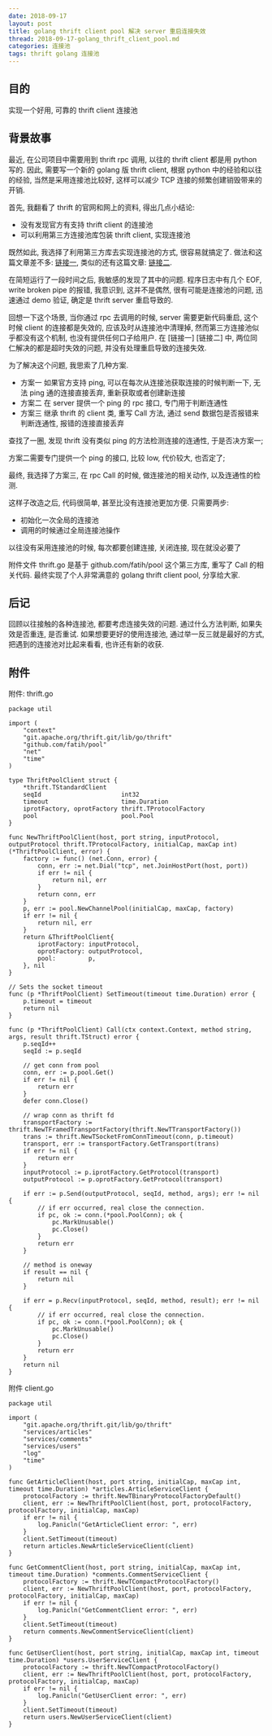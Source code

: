 ```yaml
---
date: 2018-09-17
layout: post
title: golang thrift client pool 解决 server 重启连接失效
thread: 2018-09-17-golang_thrift_client_pool.md
categories: 连接池
tags: thrift golang 连接池
---
```



## 目的

实现一个好用, 可靠的 thrift client 连接池


## 背景故事

最近, 在公司项目中需要用到 thrift rpc 调用, 以往的 thrift client 都是用 python 写的.
因此, 需要写一个新的 golang 版 thrift client, 根据 python 中的经验和以往的经验,
当然是采用连接池比较好, 这样可以减少 TCP 连接的频繁创建销毁带来的开销.

首先, 我翻看了 thrift 的官网和网上的资料, 得出几点小结论:

* 没有发现官方有支持 thrift client 的连接池
* 可以利用第三方连接池库包装 thrift client, 实现连接池

既然如此, 我选择了利用第三方库去实现连接池的方式, 很容易就搞定了.
做法和这篇文章差不多: [链接一](https://studygolang.com/articles/1473), 类似的还有这篇文章: [链接二](http://silenceper.com/blog/201611/tcp_connection_pool/).

在简短运行了一段时间之后, 我敏感的发现了其中的问题. 程序日志中有几个 EOF, write broken pipe 的报错,
我意识到, 这并不是偶然, 很有可能是连接池的问题, 迅速通过 demo 验证, 确定是 thrift server 重启导致的.

回想一下这个场景, 当你通过 rpc 去调用的时候, server 需要更新代码重启, 这个时候 client 的连接都是失效的,
应该及时从连接池中清理掉, 然而第三方连接池似乎都没有这个机制, 也没有提供任何口子给用户.
在 [链接一] [链接二] 中, 两位同仁解决的都是超时失效的问题, 并没有处理重启导致的连接失效.

为了解决这个问题, 我思索了几种方案.

* 方案一 如果官方支持 ping, 可以在每次从连接池获取连接的时候判断一下, 无法 ping 通的连接直接丢弃, 重新获取或者创建新连接
* 方案二 在 server 提供一个 ping 的 rpc 接口, 专门用于判断连通性
* 方案三 继承 thrift 的 client 类, 重写 Call 方法, 通过 send 数据包是否报错来判断连通性, 报错的连接直接丢弃

查找了一圈, 发现 thrift 没有类似 ping 的方法检测连接的连通性, 于是否决方案一;

方案二需要专门提供一个 ping 的接口, 比较 low, 代价较大, 也否定了;

最终, 我选择了方案三, 在 rpc Call 的时候, 做连接池的相关动作, 以及连通性的检测.

这样子改造之后, 代码很简单, 甚至比没有连接池更加方便.
只需要两步: 

* 初始化一次全局的连接池
* 调用的时候通过全局连接池操作

以往没有采用连接池的时候, 每次都要创建连接, 关闭连接, 现在就没必要了

附件文件 thrift.go 是基于 github.com/fatih/pool 这个第三方库, 重写了 Call 的相关代码.
最终实现了个人非常满意的 golang thrift client pool, 分享给大家.


## 后记

回顾以往接触的各种连接池, 都要考虑连接失效的问题. 通过什么方法判断, 如果失效是否重连, 是否重试.
如果想要更好的使用连接池, 通过举一反三就是最好的方式, 把遇到的连接池对比起来看看, 也许还有新的收获.


## 附件

附件: thrift.go
```
package util

import (
    "context"
	"git.apache.org/thrift.git/lib/go/thrift"
	"github.com/fatih/pool"
	"net"
	"time"
)

type ThriftPoolClient struct {
	*thrift.TStandardClient
	seqId                      int32
	timeout                    time.Duration
	iprotFactory, oprotFactory thrift.TProtocolFactory
	pool                       pool.Pool
}

func NewThriftPoolClient(host, port string, inputProtocol, outputProtocol thrift.TProtocolFactory, initialCap, maxCap int) (*ThriftPoolClient, error) {
	factory := func() (net.Conn, error) {
		conn, err := net.Dial("tcp", net.JoinHostPort(host, port))
		if err != nil {
			return nil, err
		}
		return conn, err
	}
	p, err := pool.NewChannelPool(initialCap, maxCap, factory)
	if err != nil {
		return nil, err
	}
	return &ThriftPoolClient{
		iprotFactory: inputProtocol,
		oprotFactory: outputProtocol,
		pool:         p,
	}, nil
}

// Sets the socket timeout
func (p *ThriftPoolClient) SetTimeout(timeout time.Duration) error {
	p.timeout = timeout
	return nil
}

func (p *ThriftPoolClient) Call(ctx context.Context, method string, args, result thrift.TStruct) error {
	p.seqId++
	seqId := p.seqId

	// get conn from pool
	conn, err := p.pool.Get()
	if err != nil {
		return err
	}
	defer conn.Close()

	// wrap conn as thrift fd
	transportFactory := thrift.NewTFramedTransportFactory(thrift.NewTTransportFactory())
	trans := thrift.NewTSocketFromConnTimeout(conn, p.timeout)
	transport, err := transportFactory.GetTransport(trans)
	if err != nil {
		return err
	}
	inputProtocol := p.iprotFactory.GetProtocol(transport)
	outputProtocol := p.oprotFactory.GetProtocol(transport)

	if err := p.Send(outputProtocol, seqId, method, args); err != nil {
		// if err occurred, real close the connection.
		if pc, ok := conn.(*pool.PoolConn); ok {
			pc.MarkUnusable()
			pc.Close()
		}
		return err
	}

	// method is oneway
	if result == nil {
		return nil
	}

	if err = p.Recv(inputProtocol, seqId, method, result); err != nil {
		// if err occurred, real close the connection.
		if pc, ok := conn.(*pool.PoolConn); ok {
			pc.MarkUnusable()
			pc.Close()
		}
		return err
	}
	return nil
}

```

附件 client.go
```
package util

import (
	"git.apache.org/thrift.git/lib/go/thrift"
	"services/articles"
	"services/comments"
	"services/users"
	"log"
	"time"
)

func GetArticleClient(host, port string, initialCap, maxCap int, timeout time.Duration) *articles.ArticleServiceClient {
	protocolFactory := thrift.NewTBinaryProtocolFactoryDefault()
	client, err := NewThriftPoolClient(host, port, protocolFactory, protocolFactory, initialCap, maxCap)
	if err != nil {
		log.Panicln("GetArticleClient error: ", err)
	}
	client.SetTimeout(timeout)
	return articles.NewArticleServiceClient(client)
}

func GetCommentClient(host, port string, initialCap, maxCap int, timeout time.Duration) *comments.CommentServiceClient {
	protocolFactory := thrift.NewTCompactProtocolFactory()
	client, err := NewThriftPoolClient(host, port, protocolFactory, protocolFactory, initialCap, maxCap)
	if err != nil {
		log.Panicln("GetCommentClient error: ", err)
	}
	client.SetTimeout(timeout)
	return comments.NewCommentServiceClient(client)
}

func GetUserClient(host, port string, initialCap, maxCap int, timeout time.Duration) *users.UserServiceClient {
	protocolFactory := thrift.NewTCompactProtocolFactory()
	client, err := NewThriftPoolClient(host, port, protocolFactory, protocolFactory, initialCap, maxCap)
	if err != nil {
		log.Panicln("GetUserClient error: ", err)
	}
	client.SetTimeout(timeout)
	return users.NewUserServiceClient(client)
}
```


